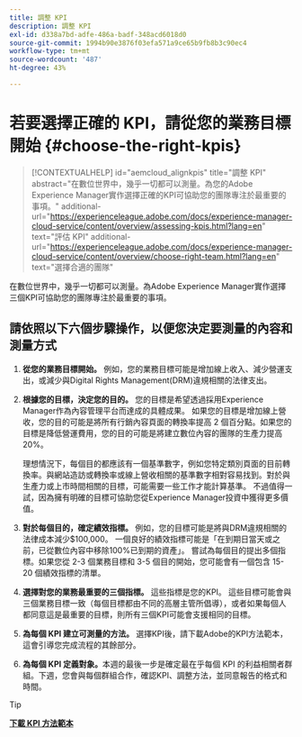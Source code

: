 ```yaml
---
title: 調整 KPI
description: 調整 KPI
exl-id: d338a7bd-adfe-486a-badf-348acd6018d0
source-git-commit: 1994b90e3876f03efa571a9ce65b9fb8b3c90ec4
workflow-type: tm+mt
source-wordcount: '487'
ht-degree: 43%

---
```


# 若要選擇正確的 KPI，請從您的業務目標開始 {#choose-the-right-kpis}

>[!CONTEXTUALHELP]
>id="aemcloud_alignkpis"
>title="調整 KPI"
>abstract="在數位世界中，幾乎一切都可以測量。為您的Adobe Experience Manager實作選擇正確的KPI可協助您的團隊專注於最重要的事項。"
>additional-url="https://experienceleague.adobe.com/docs/experience-manager-cloud-service/content/overview/assessing-kpis.html?lang=en" text="評估 KPI"
>additional-url="https://experienceleague.adobe.com/docs/experience-manager-cloud-service/content/overview/choose-right-team.html?lang=en" text="選擇合適的團隊"

在數位世界中，幾乎一切都可以測量。為Adobe Experience Manager實作選擇三個KPI可協助您的團隊專注於最重要的事項。


## **請依照以下六個步驟操作，以便您決定要測量的內容和測量方式**


1. **從您的業務目標開始。** 例如，您的業務目標可能是增加線上收入、減少營運支出，或減少與Digital Rights Management(DRM)違規相關的法律支出。

1. **根據您的目標，決定您的目的。** 您的目標是希望透過採用Experience Manager作為內容管理平台而達成的具體成果。 如果您的目標是增加線上營收，您的目的可能是將所有行銷內容頁面的轉換率提高 2 個百分點。如果您的目標是降低營運費用，您的目的可能是將建立數位內容的團隊的生產力提高 20%。

   理想情況下，每個目的都應該有一個基準數字，例如您特定類別頁面的目前轉換率。與網站造訪或轉換率或線上營收相關的基準數字相對容易找到。對於與生產力或上市時間相關的目標，可能需要一些工作才能計算基準。 不過值得一試，因為擁有明確的目標可協助您從Experience Manager投資中獲得更多價值。

1. **對於每個目的，確定績效指標。** 例如，您的目標可能是將與DRM違規相關的法律成本減少$100,000。 一個良好的績效指標可能是「在到期日當天或之前，已從數位內容中移除100%已到期的資產」。 嘗試為每個目的提出多個指標。如果您從 2-3 個業務目標和 3-5 個目的開始，您可能會有一個包含 15-20 個績效指標的清單。

1. **選擇對您的業務最重要的三個指標。** 這些指標是您的KPI。 這些目標可能會與三個業務目標一致（每個目標都由不同的高層主管所倡導），或者如果每個人都同意這是最重要的目標，則所有三個KPI可能會支援相同的目標。

1. **為每個 KPI 建立可測量的方法。** 選擇KPI後，請下載Adobe的KPI方法範本，這會引導您完成流程的其餘部分。

1. **為每個 KPI 定義對象。**&#x200B;本週的最後一步是確定最在乎每個 KPI 的利益相關者群組。下週，您會與每個群組合作，確認KPI、調整方法，並同意報告的格式和時間。

>[!TIP]
>
>[**下載 KPI 方法範本**](https://experienceleague.adobe.com/welcome/aem/assets/img/KPI_Methodology_Template.png)
